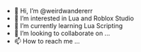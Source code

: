 - 👋 Hi, I’m @weirdwandererr
- 👀 I’m interested in Lua and Roblox Studio
- 🌱 I’m currently learning Lua Scripting
- 💞️ I’m looking to collaborate on ...
- 📫 How to reach me ...

<!---
weirdwandererr/weirdwandererr is a ✨ special ✨ repository because its `README.md` (this file) appears on your GitHub profile.
You can click the Preview link to take a look at your changes.
--->
